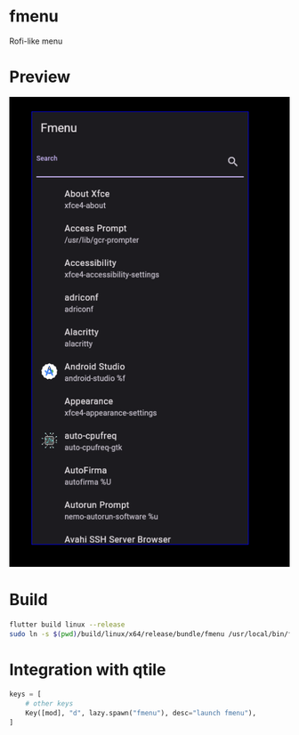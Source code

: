 # fmenu
Rofi-like menu

# Preview
![fmenu preview](screenshots/preview.png)

# Build
```bash
flutter build linux --release
sudo ln -s $(pwd)/build/linux/x64/release/bundle/fmenu /usr/local/bin/fmenu
```

# Integration with qtile
```python
keys = [
    # other keys
    Key([mod], "d", lazy.spawn("fmenu"), desc="launch fmenu"),
]
```
